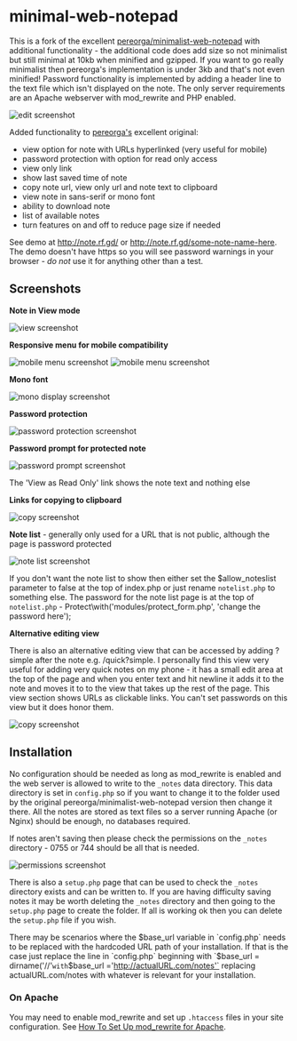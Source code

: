
# minimal-web-notepad

This is a fork of the excellent [pereorga/minimalist-web-notepad](https://github.com/pereorga/minimalist-web-notepad) with additional functionality - the additional code does add size so not minimalist but still minimal at 10kb when minified and gzipped. If you want to go really minimalist then pereorga's implementation is under 3kb and that's not even minified! Password functionality is implemented by adding a header line to the text file which isn't displayed on the note. The only server requirements are an Apache webserver with mod_rewrite and PHP enabled.

![edit screenshot](https://raw.github.com/domOrielton/minimal-web-notepad/screenshots/mn_edit.png)

Added functionality to [pereorga's](https://github.com/pereorga/minimalist-web-notepad) excellent original:

 - view option for note with URLs hyperlinked (very useful for mobile)
 - password protection with option for read only access
 - view only link
 - show last saved time of note
 - copy note url, view only url and note text to clipboard
 - view note in sans-serif or mono font
 - ability to download note
 - list of available notes
 - turn features on and off to reduce page size if needed

See demo at http://note.rf.gd/ or http://note.rf.gd/some-note-name-here. The demo doesn't have https so you will see password warnings in your browser - *do not* use it for anything other than a test.

Screenshots
------------

**Note in View mode**

![view screenshot](https://raw.github.com/domOrielton/minimal-web-notepad/screenshots/mn_view.png)

**Responsive menu for mobile compatibility**

![mobile menu screenshot](https://raw.github.com/domOrielton/minimal-web-notepad/screenshots/mn_mobile_menu_expanded.png) ![mobile menu screenshot](https://raw.github.com/domOrielton/minimal-web-notepad/screenshots/mn_mobile_menu.png)

**Mono font**

![mono display screenshot](https://raw.github.com/domOrielton/minimal-web-notepad/screenshots/mn_mono.png)

**Password protection**

![password protection screenshot](https://raw.github.com/domOrielton/minimal-web-notepad/screenshots/mn_password.png)

**Password prompt for protected note**

![password prompt screenshot](https://raw.github.com/domOrielton/minimal-web-notepad/screenshots/mn_password_prompt.png)

The 'View as Read Only' link shows the note text and nothing else

**Links for copying to clipboard**

![copy screenshot](https://raw.github.com/domOrielton/minimal-web-notepad/screenshots/mn_copy.png)

**Note list** - generally only used for a URL that is not public, although the page is password protected

![note list screenshot](https://raw.github.com/domOrielton/minimal-web-notepad/screenshots/mn_notelist.png)

If you don't want the note list to show then either set the $allow_noteslist parameter to false at the top of index.php or just rename `notelist.php` to something else. The password for the note list page is at the top of `notelist.php` - Protect\with('modules/protect_form.php', 'change the password here');

**Alternative editing view**

There is also an alternative editing view that can be accessed by adding ?simple after the note e.g. /quick?simple. I personally find this view very useful for adding very quick notes on my phone - it has a small edit area at the top of the page and when you enter text and hit newline it adds it to the note and moves it to to the view that takes up the rest of the page. This view section shows URLs as clickable links. You can't set passwords on this view but it does honor them.

![copy screenshot](https://raw.github.com/domOrielton/minimal-web-notepad/screenshots/mn_simple.png)

Installation
------------

No configuration should be needed as long as mod_rewrite is enabled and the web server is allowed to write to the `_notes` data directory. This data directory is set in `config.php` so if you want to change it to the folder used by the original pereorga/minimalist-web-notepad version then change it there. All the notes are stored as text files so a server running Apache (or Nginx) should be enough, no databases required.

If notes aren't saving then please check the permissions on the `_notes` directory - 0755 or 744 should be all that is needed.

![permissions screenshot](https://raw.github.com/domOrielton/minimal-web-notepad/screenshots/mn_permissions.png)

There is also a `setup.php` page that can be used to check the `_notes` directory exists and can be written to. If you are having difficulty saving notes it may be worth deleting the `_notes` directory and then going to the `setup.php` page to create the folder. If all is working ok then you can delete the `setup.php` file if you wish.

There may be scenarios where the $base_url variable in `config.php` needs to be replaced with the hardcoded URL path of your installation. If that is the case just replace the line in `config.php` beginning with  `$base_url = dirname('//'` with `$base_url ='http://actualURL.com/notes'` replacing actualURL.com/notes with whatever is relevant for your installation.

### On Apache

You may need to enable mod_rewrite and set up `.htaccess` files in your site configuration.
See [How To Set Up mod_rewrite for Apache](https://www.digitalocean.com/community/tutorials/how-to-set-up-mod_rewrite-for-apache-on-ubuntu-14-04).
